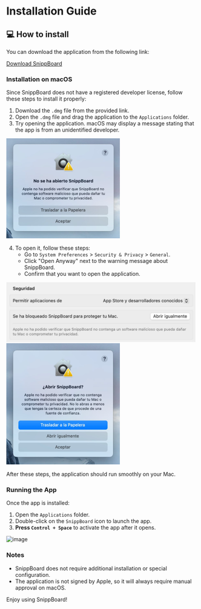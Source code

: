 # Installation Guide

## 💻 How to install

You can download the application from the following link:

[Download SnippBoard](https://github.com/SkillOnBoard/SnippBoardPublic/releases)

### Installation on macOS

Since SnippBoard does not have a registered developer license, follow these steps to install it properly:

1. Download the `.dmg` file from the provided link.
2. Open the `.dmg` file and drag the application to the `Applications` folder.
3. Try opening the application. macOS may display a message stating that the app is from an unidentified developer.

<img src="https://github.com/SkillOnBoard/SnippBoardPublic/blob/main/images/image.png" style="width: 300px" />

4. To open it, follow these steps:
   - Go to `System Preferences` > `Security & Privacy` > `General`.
   - Click "Open Anyway" next to the warning message about SnippBoard.
   - Confirm that you want to open the application.

<img src="https://github.com/SkillOnBoard/SnippBoardPublic/blob/main/images/image-1.png" style="width: 500px" />

<img src="https://github.com/SkillOnBoard/SnippBoardPublic/blob/main/images/image-2.png" style="width: 300px" />

After these steps, the application should run smoothly on your Mac.

### Running the App
Once the app is installed:
1. Open the `Applications` folder.
2. Double-click on the `SnippBoard` icon to launch the app.
3. **Press `Control + Space`** to activate the app after it opens.

<img width="787" alt="image" src="https://github.com/user-attachments/assets/bfc89130-f279-4a53-873c-d04a8d784d45" />

### Notes
- SnippBoard does not require additional installation or special configuration.
- The application is not signed by Apple, so it will always require manual approval on macOS.

Enjoy using SnippBoard!
